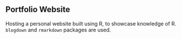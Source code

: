 ## Portfolio Website
Hosting a personal website built using R, to showcase knowledge of R.  
`blogdown` and `rmarkdown` packages are used.  
